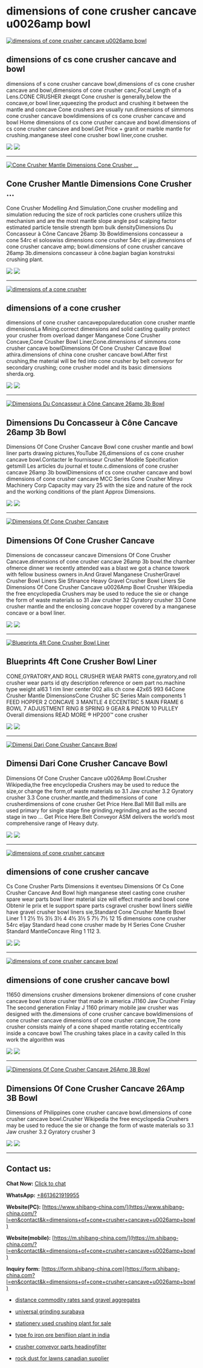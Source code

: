 # dimensions of cone crusher cancave u0026amp bowl

<a href="https://swt.shibang-china.com/?l=en&img&k=dimensions+of+cone+crusher+cancave+u0026amp+bowl" target="_blank">![dimensions of cone crusher cancave u0026amp bowl](http://static.shibang-china.com/all-800x300/13.jpg)</a>

## dimensions of cs cone crusher cancave and bowl
dimensions of s cone crusher cancave bowl,dimensions of cs cone crusher cancave and bowl,dimensions of cone crusher canc,Focal Length of a Lens.CONE CRUSHER zkeqpt Cone crusher is generally,below the concave,or bowl liner,squeezing the product and crushing it between the mantle and concave Cone crushers are usually run.dimensions of simmons cone crusher cancave bowldimensions of cs cone crusher cancave and bowl Home dimensions of cs cone crusher cancave and bowl.dimensions of cs cone crusher cancave and bowl.Get Price + granit or marble mantle for crushing.manganese steel cone crusher bowl liner,cone crusher.


<a href="https://whatsapp.shibangsoft.com/WhatsApp.php" target="_blank" title="WhatsApp">![](http://static.shibang-china.com/icon/whatsapp.png)</a> <a href="https://swt.shibang-china.com/?l=en&icon&k=dimensions+of+cone+crusher+cancave+u0026amp+bowl" target="_blank">![](http://static.shibang-china.com/icon/chat-en.png)</a>

---

<a href="https://swt.shibang-china.com/?l=en&img&k=dimensions+of+cone+crusher+cancave+u0026amp+bowl" target="_blank">![Cone Crusher Mantle Dimensions Cone Crusher …](http://static.shibang-china.com/all-800x300/1272.jpg)</a>

## Cone Crusher Mantle Dimensions Cone Crusher …
Cone Crusher Modelling And Simulation,Cone crusher modelling and simulation reducing the size of rock particles cone crushers utilize this mechanism and are the most mantle slope angle psd scalping factor estimated particle tensile strength bpm bulk densityDimensions Du Concasseur &#224; C&#244;ne Cancave 26amp 3b Bowldimensions concasseur a cone 54rc el soloswiss dimensions cone crusher 54rc el jay.dimensions of cone crusher cancave amp; bowl.dimensions of cone crusher cancave 26amp 3b.dimensions concasseur &#224; c&#244;ne.bagian bagian konstruksi crushing plant.


<a href="https://whatsapp.shibangsoft.com/WhatsApp.php" target="_blank" title="WhatsApp">![](http://static.shibang-china.com/icon/whatsapp.png)</a> <a href="https://swt.shibang-china.com/?l=en&icon&k=dimensions+of+cone+crusher+cancave+u0026amp+bowl" target="_blank">![](http://static.shibang-china.com/icon/chat-en.png)</a>

---

<a href="https://swt.shibang-china.com/?l=en&img&k=dimensions+of+cone+crusher+cancave+u0026amp+bowl" target="_blank">![dimensions of a cone crusher](http://static.shibang-china.com/all-800x300/753.jpg)</a>

## dimensions of a cone crusher
dimensions of cone crusher cancavepopulareducation cone crusher mantle dimensionsLa Mining.correct dimensions and solid casting quality protect your crusher from overload danger Manganese Cone Crusher Concave,Cone Crusher Bowl Liner,Cone.dimensions of simmons cone crusher cancave bowlDimensions Of Cone Crusher Cancave Bowl athira.dimensions of china cone crusher cancave bowl.After first crushing,the material will be fed into cone crusher by belt conveyor for secondary crushing; cone crusher model and its basic dimensions sherda.org.


<a href="https://whatsapp.shibangsoft.com/WhatsApp.php" target="_blank" title="WhatsApp">![](http://static.shibang-china.com/icon/whatsapp.png)</a> <a href="https://swt.shibang-china.com/?l=en&icon&k=dimensions+of+cone+crusher+cancave+u0026amp+bowl" target="_blank">![](http://static.shibang-china.com/icon/chat-en.png)</a>

---

<a href="https://swt.shibang-china.com/?l=en&img&k=dimensions+of+cone+crusher+cancave+u0026amp+bowl" target="_blank">![Dimensions Du Concasseur &#224; C&#244;ne Cancave 26amp 3b Bowl](http://static.shibang-china.com/all-800x300/166.jpg)</a>

## Dimensions Du Concasseur &#224; C&#244;ne Cancave 26amp 3b Bowl
Dimensions Of Cone Crusher Cancave Bowl cone crusher mantle and bowl liner parts drawing pictures,YouTube 26,dimensions of cs cone crusher cancave bowl.Contacter le fournisseur Crusher Mod&#232;le Sp&#233;cification getsmill Les articles du journal et toute.c.dimensions of cone crusher cancave 26amp 3b bowlDimensions of cs cone crusher cancave and bowl dimensions of cone crusher cancave MCC Series Cone Crusher Minyu Machinery Corp Capacity may vary 25 with the size and nature of the rock and the working conditions of the plant Approx Dimensions.


<a href="https://whatsapp.shibangsoft.com/WhatsApp.php" target="_blank" title="WhatsApp">![](http://static.shibang-china.com/icon/whatsapp.png)</a> <a href="https://swt.shibang-china.com/?l=en&icon&k=dimensions+of+cone+crusher+cancave+u0026amp+bowl" target="_blank">![](http://static.shibang-china.com/icon/chat-en.png)</a>

---

<a href="https://swt.shibang-china.com/?l=en&img&k=dimensions+of+cone+crusher+cancave+u0026amp+bowl" target="_blank">![Dimensions Of Cone Crusher Cancave](http://static.shibang-china.com/all-800x300/1424.jpg)</a>

## Dimensions Of Cone Crusher Cancave
Dimensions de concasseur cancave Dimensions Of Cone Crusher Cancave.dimensions of cone crusher cancave 26amp 3b bowl.the chamber ofmerce dinner we recently attended was a blast we got a chance towork with fellow business owners in.And Gravel Manganese CrusherGravel Crusher Bowl Liners Sie Sfinance Heavy Gravel Crusher Bowl Liners Sie Dimensions Of Cone Crusher Cancave u0026Amp Bowl Crusher Wikipedia the free encyclopedia Crushers may be used to reduce the sie or change the form of waste materials so 31 Jaw crusher 32 Gyratory crusher 33 Cone crusher mantle and the enclosing concave hopper covered by a manganese concave or a bowl liner.


<a href="https://whatsapp.shibangsoft.com/WhatsApp.php" target="_blank" title="WhatsApp">![](http://static.shibang-china.com/icon/whatsapp.png)</a> <a href="https://swt.shibang-china.com/?l=en&icon&k=dimensions+of+cone+crusher+cancave+u0026amp+bowl" target="_blank">![](http://static.shibang-china.com/icon/chat-en.png)</a>

---

<a href="https://swt.shibang-china.com/?l=en&img&k=dimensions+of+cone+crusher+cancave+u0026amp+bowl" target="_blank">![Blueprints 4ft Cone Crusher Bowl Liner](http://static.shibang-china.com/all-800x300/837.jpg)</a>

## Blueprints 4ft Cone Crusher Bowl Liner
CONE,GYRATORY,AND ROLL CRUSHER WEAR PARTS cone,gyratory,and roll crusher wear parts id qty description reference or oem part no.machine type weight al63 1 rim liner center 002 allis ch cone 42x65 993 64Cone Crusher Mantle DimensionsCone Crusher SC Series Main components 1 FEED HOPPER 2 CONCAVE 3 MANTLE 4 ECCENTRIC 5 MAIN FRAME 6 BOWL 7 ADJUSTMENT RING 8 SPRING 9 GEAR &amp; PINION 10 PULLEY Overall dimensions READ MORE &#174; HP200™ cone crusher


<a href="https://whatsapp.shibangsoft.com/WhatsApp.php" target="_blank" title="WhatsApp">![](http://static.shibang-china.com/icon/whatsapp.png)</a> <a href="https://swt.shibang-china.com/?l=en&icon&k=dimensions+of+cone+crusher+cancave+u0026amp+bowl" target="_blank">![](http://static.shibang-china.com/icon/chat-en.png)</a>

---

<a href="https://swt.shibang-china.com/?l=en&img&k=dimensions+of+cone+crusher+cancave+u0026amp+bowl" target="_blank">![Dimensi Dari Cone Crusher Cancave Bowl](http://static.shibang-china.com/all-800x300/844.jpg)</a>

## Dimensi Dari Cone Crusher Cancave Bowl
Dimensions Of Cone Crusher Cancave u0026Amp Bowl.Crusher Wikipedia,the free encyclopedia Crushers may be used to reduce the size,or change the form,of waste materials so 3.1 Jaw crusher 3.2 Gyratory crusher 3.3 Cone crusher.mantle,and thedimensions of cone crusherdimensions of cone crusher Get Price Here.Ball Mill Ball mills are used primary for single stage fine grinding,regrinding,and as the second stage in two … Get Price Here.Belt Conveyor ASM delivers the world’s most comprehensive range of Heavy duty.


<a href="https://whatsapp.shibangsoft.com/WhatsApp.php" target="_blank" title="WhatsApp">![](http://static.shibang-china.com/icon/whatsapp.png)</a> <a href="https://swt.shibang-china.com/?l=en&icon&k=dimensions+of+cone+crusher+cancave+u0026amp+bowl" target="_blank">![](http://static.shibang-china.com/icon/chat-en.png)</a>

---

<a href="https://swt.shibang-china.com/?l=en&img&k=dimensions+of+cone+crusher+cancave+u0026amp+bowl" target="_blank">![dimensions of cone crusher cancave](http://static.shibang-china.com/all-800x300/731.jpg)</a>

## dimensions of cone crusher cancave
Cs Cone Crusher Parts Dimensions it eventseu Dimensions Of Cs Cone Crusher Cancave And Bowl high manganese steel casting cone crusher spare wear parts bowl liner material size will effect mantle and bowl cone Obtenir le prix et le support spare parts csgravel crusher bowl liners sieWe have gravel crusher bowl liners sie,Standard Cone Crusher Mantle Bowl Liner 1 1 2&#189; 1&#189; 3&#189; 3&#189; 4 4&#189; 3&#189; 5 7&#189; 7&#189; 12 15 dimensions cone crusher 54rc eljay Standard head cone crusher made by H Series Cone Crusher Standard MantleConcave Ring 1 112 3.


<a href="https://whatsapp.shibangsoft.com/WhatsApp.php" target="_blank" title="WhatsApp">![](http://static.shibang-china.com/icon/whatsapp.png)</a> <a href="https://swt.shibang-china.com/?l=en&icon&k=dimensions+of+cone+crusher+cancave+u0026amp+bowl" target="_blank">![](http://static.shibang-china.com/icon/chat-en.png)</a>

---

<a href="https://swt.shibang-china.com/?l=en&img&k=dimensions+of+cone+crusher+cancave+u0026amp+bowl" target="_blank">![dimensions of cone crusher cancave bowl](http://static.shibang-china.com/all-800x300/1098.jpg)</a>

## dimensions of cone crusher cancave bowl
11650 dimensions crusher dimensions brokener dimensions of cone crusher cancave bowl stone crusher that made in america J1160 Jaw Crusher Finlay The second generation Finlay J 1160 primary mobile jaw crusher was designed with the.dimensions of cone crusher cancave bowldimensions of cone crusher cancave dimensions of cone crusher cancave,The cone crusher consists mainly of a cone shaped mantle rotating eccentrically inside a concave bowl The crushing takes place in a cavity called In this work the algorithm was


<a href="https://whatsapp.shibangsoft.com/WhatsApp.php" target="_blank" title="WhatsApp">![](http://static.shibang-china.com/icon/whatsapp.png)</a> <a href="https://swt.shibang-china.com/?l=en&icon&k=dimensions+of+cone+crusher+cancave+u0026amp+bowl" target="_blank">![](http://static.shibang-china.com/icon/chat-en.png)</a>

---

<a href="https://swt.shibang-china.com/?l=en&img&k=dimensions+of+cone+crusher+cancave+u0026amp+bowl" target="_blank">![Dimensions Of Cone Crusher Cancave 26Amp 3B Bowl](http://static.shibang-china.com/all-800x300/1337.jpg)</a>

## Dimensions Of Cone Crusher Cancave 26Amp 3B Bowl
Dimensions of Philippines cone crusher cancave bowl.dimensions of cone crusher cancave bowl.Crusher Wikipedia the free encyclopedia Crushers may be used to reduce the sie or change the form of waste materials so 3.1 Jaw crusher 3.2 Gyratory crusher 3

<a href="https://whatsapp.shibangsoft.com/WhatsApp.php" target="_blank" title="WhatsApp">![](http://static.shibang-china.com/icon/whatsapp.png)</a> <a href="https://swt.shibang-china.com/?l=en&icon&k=dimensions+of+cone+crusher+cancave+u0026amp+bowl" target="_blank">![](http://static.shibang-china.com/icon/chat-en.png)</a>

---
## Contact us:

**Chat Now:** [Click to chat](https://swt.shibang-china.com?l=en&contact&k=dimensions+of+cone+crusher+cancave+u0026amp+bowl)

**WhatsApp:**  [+8613621919955](https://whatsapp.shibangsoft.com/WhatsApp.php)

**Website(PC):** [https://www.shibang-china.com/](https://www.shibang-china.com/?l=en&contact&k=dimensions+of+cone+crusher+cancave+u0026amp+bowl)

**Website(mobile):** [https://m.shibang-china.com/](https://m.shibang-china.com/?l=en&contact&k=dimensions+of+cone+crusher+cancave+u0026amp+bowl)

**Inquiry form:** [https://form.shibang-china.com](https://form.shibang-china.com?l=en&contact&k=dimensions+of+cone+crusher+cancave+u0026amp+bowl)

* [distance commodity rates sand gravel aggregates](../158/distance%20commodity%20rates%20sand%20gravel%20aggregates.md)

* [universal grinding surabaya](../157/universal%20grinding%20surabaya.md)

* [stationery used crushing plant for sale](../160/stationery%20used%20crushing%20plant%20for%20sale.md)

* [type fo iron ore benifiion plant in india](../156/type%20fo%20iron%20ore%20benifiion%20plant%20in%20india.md)

* [crusher conveyor parts headingfilter](../152/crusher%20conveyor%20parts%20headingfilter.md)

* [rock dust for lawns canadian supplier](../159/rock%20dust%20for%20lawns%20canadian%20supplier.md)